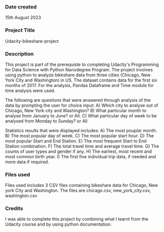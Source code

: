 ### Date created
15th August 2023

### Project Title
Udacity-bikeshare-project

### Description
This project is part of the prerequiste to completing Udacity's Programming for Data Science with Python Nanodegree Program. The project involves using python to analyze bikeshare data from three cities (Chicago, New York City and Washington) in US. The dataset contains data for the first six months of 2017. For the analysis, Pandas Dataframe and Time module for time analysis were used.

The following are questions that were answered through analysis of the data by prompting the user for choice input: A) Which city to analyse out of Chicago, New York city and Washington? B) What particular month to analyse from January to June? or All. C) What particular day of week to be analysed from Monday to Sunday? or All

Statistics results that were displayed includes: A) The most pouplar month. B) The most popular day of week. C) The most popular start hour. D) The most popular Start and End Station. E) The most frequent Start to End Station combination. F) The total travel time and average travel time. G) The counts of user types and gender if any. H) The earliest, most recent and most common birth year. I) The first five individual trip data, if needed and more data if required.

### Files used
Files used includes 3 CSV files containing bikeshare data for Chicago, New york City and Washington. The files are chicago.csv, new_york_city.csv, washington.csv

### Credits
I was able to complete this project by combining what I learnt from the Udacity course and by using python documentation.

